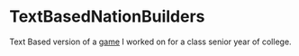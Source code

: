 # TextBasedNationBuilders
Text Based version of a [game](https://github.com/brianbollerman/NationBuilders) I worked on for a class senior year of college.
